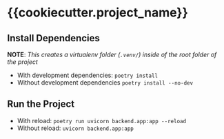 # {{cookiecutter.project_name}}

## Install Dependencies

**NOTE**: *This creates a virtualenv folder (`.venv/`) inside of the root folder of the project*

* With development dependencies: `poetry install`
* Without development dependencies `poetry install --no-dev`

## Run the Project

* With reload: `poetry run uvicorn backend.app:app --reload`
* Without reload: `uvicorn backend.app:app`
